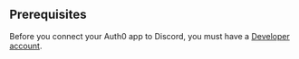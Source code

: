 ## Prerequisites
Before you connect your Auth0 app to Discord, you must have a [Developer account](https://discord.com/developers).
